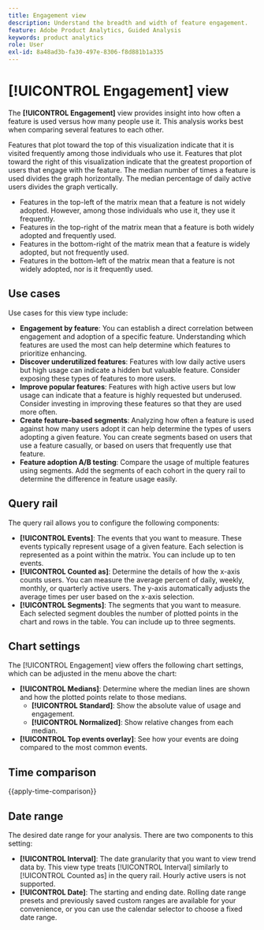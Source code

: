 ```yaml
---
title: Engagement view
description: Understand the breadth and width of feature engagement.
feature: Adobe Product Analytics, Guided Analysis
keywords: product analytics
role: User
exl-id: 8a48ad3b-fa30-497e-8306-f8d881b1a335
---
```

# [!UICONTROL Engagement] view

The **[!UICONTROL Engagement]** view provides insight into how often a feature is used versus how many people use it. This analysis works best when comparing several features to each other.

Features that plot toward the top of this visualization indicate that it is visited frequently among those individuals who use it. Features that plot toward the right of this visualization indicate that the greatest proportion of users that engage with the feature. The median number of times a feature is used divides the graph horizontally. The median percentage of daily active users divides the graph vertically.

* Features in the top-left of the matrix mean that a feature is not widely adopted. However, among those individuals who use it, they use it frequently.
* Features in the top-right of the matrix mean that a feature is both widely adopted and frequently used.
* Features in the bottom-right of the matrix mean that a feature is widely adopted, but not frequently used.
* Features in the bottom-left of the matrix mean that a feature is not widely adopted, nor is it frequently used.

## Use cases

Use cases for this view type include:

* **Engagement by feature**: You can establish a direct correlation between engagement and adoption of a specific feature. Understanding which features are used the most can help determine which features to prioritize enhancing.
* **Discover underutilized features**: Features with low daily active users but high usage can indicate a hidden but valuable feature. Consider exposing these types of features to more users.
* **Improve popular features**: Features with high active users but low usage can indicate that a feature is highly requested but underused. Consider investing in improving these features so that they are used more often.
* **Create feature-based segments**: Analyzing how often a feature is used against how many users adopt it can help determine the types of users adopting a given feature. You can create segments based on users that use a feature casually, or based on users that frequently use that feature.
* **Feature adoption A/B testing**: Compare the usage of multiple features using segments. Add the segments of each cohort in the query rail to determine the difference in feature usage easily.

## Query rail

The query rail allows you to configure the following components:

* **[!UICONTROL Events]**: The events that you want to measure. These events typically represent usage of a given feature. Each selection is represented as a point within the matrix. You can include up to ten events.
* **[!UICONTROL Counted as]**: Determine the details of how the x-axis counts users. You can measure the average percent of daily, weekly, monthly, or quarterly active users. The y-axis automatically adjusts the average times per user based on the x-axis selection.
* **[!UICONTROL Segments]**: The segments that you want to measure. Each selected segment doubles the number of plotted points in the chart and rows in the table. You can include up to three segments.

## Chart settings

The [!UICONTROL Engagement] view offers the following chart settings, which can be adjusted in the menu above the chart:

* **[!UICONTROL Medians]**: Determine where the median lines are shown and how the plotted points relate to those medians.
  * **[!UICONTROL Standard]**: Show the absolute value of usage and engagement.
  * **[!UICONTROL Normalized]**: Show relative changes from each median.
* **[!UICONTROL Top events overlay]**: See how your events are doing compared to the most common events.

## Time comparison

{{apply-time-comparison}}

## Date range

The desired date range for your analysis. There are two components to this setting:

* **[!UICONTROL Interval]**: The date granularity that you want to view trend data by. This view type treats [!UICONTROL Interval] similarly to [!UICONTROL Counted as] in the query rail. Hourly active users is not supported.
* **[!UICONTROL Date]**: The starting and ending date. Rolling date range presets and previously saved custom ranges are available for your convenience, or you can use the calendar selector to choose a fixed date range.
